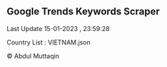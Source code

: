 

## Google Trends Keywords Scraper 
 
Last Update 15-01-2023 , 23:59:28

Country List :
VIETNAM.json



© Abdul Muttaqin 
